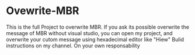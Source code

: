 # Ovewrite-MBR
This is the full Project to overwrite MBR. If you ask its possible overwrite the message of MBR without visual studio, you can open my project, and overwrite your cutom message using hexadecimal editor like "Hiew"
Bulid instructions on my channel. On your own responsability
